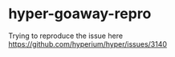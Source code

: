 # hyper-goaway-repro

Trying to reproduce the issue here https://github.com/hyperium/hyper/issues/3140
